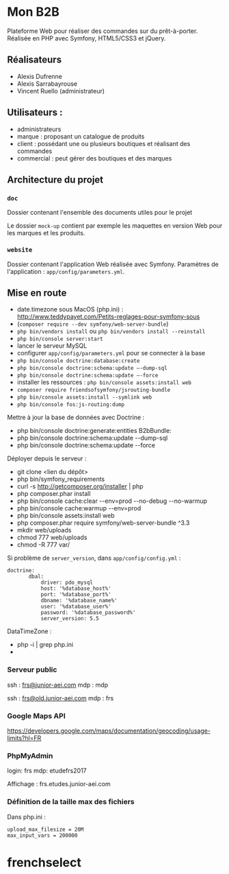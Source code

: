 # Mon B2B

Plateforme Web pour réaliser des commandes sur du prêt-à-porter.
Réalisée en PHP avec Symfony, HTML5/CSS3 et jQuery.


## Réalisateurs
- Alexis Dufrenne
- Alexis Sarrabayrouse
- Vincent Ruello (administrateur)

## Utilisateurs :
- administrateurs
- marque : proposant un catalogue de produits
- client : possédant une ou plusieurs boutiques et réalisant des commandes
- commercial : peut gérer des boutiques et des marques

## Architecture du projet

### `doc`

Dossier contenant l'ensemble des documents utiles pour le projet

Le dossier `mock-up` contient par exemple les maquettes en version Web pour les marques et les produits.

### `website`

Dossier contenant l'application Web réalisée avec Symfony.
Paramètres de l'application : `app/config/parameters.yml`.

## Mise en route

- date.timezone sous MacOS (php.ini) : http://www.teddypayet.com/Petits-reglages-pour-symfony-sous
- (`composer require --dev symfony/web-server-bundle`)
- `php bin/vendors install` ou `php bin/vendors install --reinstall`
- `php bin/console server:start`
- lancer le serveur MySQL
- configurer `app/config/parameters.yml` pour se connecter à la base
- `php bin/console doctrine:database:create`
- `php bin/console doctrine:schema:update —-dump-sql`
- `php bin/console doctrine:schema:update —-force`
- installer les ressources : `php bin/console assets:install web`
- `composer require friendsofsymfony/jsrouting-bundle`
- `php bin/console assets:install --symlink web`
- `php bin/console fos:js-routing:dump`

Mettre à jour la base de données avec Doctrine :
- php bin/console doctrine:generate:entities B2bBundle:<Entity>
- php bin/console doctrine:schema:update --dump-sql
- php bin/console doctrine:schema:update --force

Déployer depuis le serveur :
- git clone <lien du dépôt>
- php bin/symfony_requirements
- curl -s http://getcomposer.org/installer | php
- php composer.phar install
- php bin/console cache:clear --env=prod --no-debug --no-warmup
- php bin/console cache:warmup --env=prod
- php bin/console assets:install web
- php composer.phar require symfony/web-server-bundle ^3.3
- mkdir web/uploads
- chmod 777 web/uploads
- chmod -R 777 var/

Si problème de `server_version`, dans `app/config/config.yml` :
```
doctrine:
       dbal:
           driver: pdo_mysql
           host: '%database_host%'
           port: '%database_port%'
           dbname: '%database_name%'
           user: '%database_user%'
           password: '%database_password%'
           server_version: 5.5
```

DataTimeZone :
- php -i | grep php.ini
-

### Serveur public

ssh : frs@junior-aei.com
mdp : mdp

ssh : frs@old.junior-aei.com
mdp : frs

### Google Maps API
https://developers.google.com/maps/documentation/geocoding/usage-limits?hl=FR


### PhpMyAdmin

login: frs
mdp: etudefrs2017

Affichage : frs.etudes.junior-aei.com

### Définition de la taille max des fichiers
Dans php.ini :
```
upload_max_filesize = 20M
max_input_vars = 200000
```
# frenchselect
